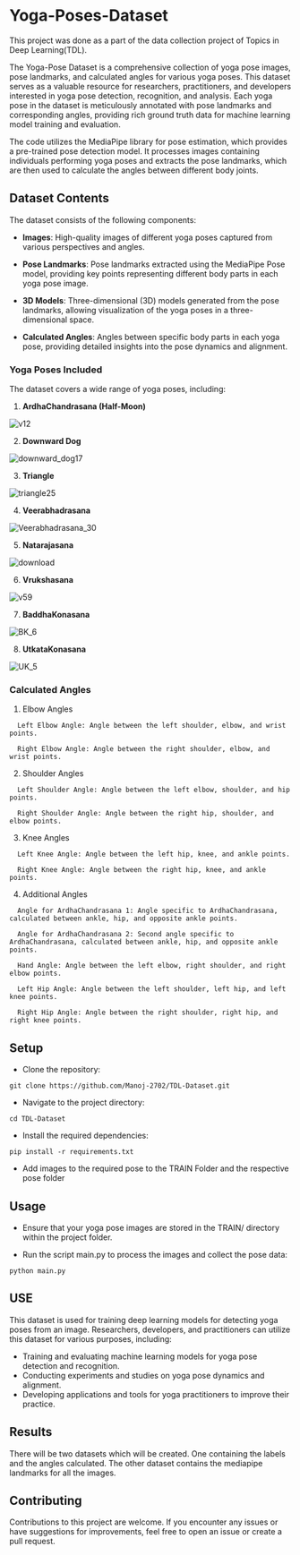 # Yoga-Poses-Dataset
This project was done as a part of the data collection project of Topics in Deep Learning(TDL).

The Yoga-Pose Dataset is a comprehensive collection of yoga pose images, pose landmarks, and calculated angles for various yoga poses. This dataset serves as a valuable resource for researchers, practitioners, and developers interested in yoga pose detection, recognition, and analysis. Each yoga pose in the dataset is meticulously annotated with pose landmarks and corresponding angles, providing rich ground truth data for machine learning model training and evaluation.

The code utilizes the MediaPipe library for pose estimation, which provides a pre-trained pose detection model. It processes images containing individuals performing yoga poses and extracts the pose landmarks, which are then used to calculate the angles between different body joints.

## Dataset Contents

The dataset consists of the following components:

- <b>Images</b>: High-quality images of different yoga poses captured from various perspectives and angles.

- <b>Pose Landmarks</b>: Pose landmarks extracted using the MediaPipe Pose model, providing key points representing different body parts in each yoga pose image.

- <b>3D Models</b>: Three-dimensional (3D) models generated from the pose landmarks, allowing visualization of the yoga poses in a three-dimensional space.

- <b>Calculated Angles</b>: Angles between specific body parts in each yoga pose, providing detailed insights into the pose dynamics and alignment.

### Yoga Poses Included

The dataset covers a wide range of yoga poses, including:

1. <b>ArdhaChandrasana (Half-Moon)</b>

![v12](https://github.com/Manoj-2702/TDL-Dataset/assets/103581128/52f55bf1-f2fd-4629-b355-c9b49cef6072)

2. <b>Downward Dog</b>

![downward_dog17](https://github.com/Manoj-2702/TDL-Dataset/assets/103581128/432dc745-7a3e-45c2-9780-ed3949ea8ace)

3. <b>Triangle</b>

![triangle25](https://github.com/Manoj-2702/TDL-Dataset/assets/103581128/a60cd04e-e24b-4e88-b305-482754041136)

4. <b>Veerabhadrasana</b>

![Veerabhadrasana_30](https://github.com/Manoj-2702/TDL-Dataset/assets/103581128/724d8d76-5267-4448-9e55-d021d5dc637e)

5. <b>Natarajasana</b>

![download](https://github.com/Manoj-2702/TDL-Dataset/assets/103581128/87fe37a5-7350-4c54-b30e-f19fe84ea12a)

6. <b>Vrukshasana</b>

![v59](https://github.com/Manoj-2702/TDL-Dataset/assets/103581128/4fd8b74d-4668-4e06-b9c8-8ac6179742c3)

7. <b>BaddhaKonasana</b>

![BK_6](https://github.com/Manoj-2702/TDL-Dataset/assets/103581128/44a2f19a-2bc2-4458-8aa4-03c420a9154e)

8. <b>UtkataKonasana</b>

![UK_5](https://github.com/Manoj-2702/TDL-Dataset/assets/103581128/52484a06-559f-4d4d-a4b3-eaa949782729)


### Calculated Angles

1. Elbow Angles

```
  Left Elbow Angle: Angle between the left shoulder, elbow, and wrist points.

  Right Elbow Angle: Angle between the right shoulder, elbow, and wrist points.
```

2. Shoulder Angles

```
  Left Shoulder Angle: Angle between the left elbow, shoulder, and hip points.

  Right Shoulder Angle: Angle between the right hip, shoulder, and elbow points.
```

3. Knee Angles

```
  Left Knee Angle: Angle between the left hip, knee, and ankle points.

  Right Knee Angle: Angle between the right hip, knee, and ankle points.
```

4. Additional Angles

```
  Angle for ArdhaChandrasana 1: Angle specific to ArdhaChandrasana, calculated between ankle, hip, and opposite ankle points.

  Angle for ArdhaChandrasana 2: Second angle specific to ArdhaChandrasana, calculated between ankle, hip, and opposite ankle points.

  Hand Angle: Angle between the left elbow, right shoulder, and right elbow points.

  Left Hip Angle: Angle between the left shoulder, left hip, and left knee points.

  Right Hip Angle: Angle between the right shoulder, right hip, and right knee points.
```

## Setup

- Clone the repository:

```
git clone https://github.com/Manoj-2702/TDL-Dataset.git
```

- Navigate to the project directory:

```
cd TDL-Dataset
```

- Install the required dependencies:

```
pip install -r requirements.txt
```

- Add images to the required pose to the TRAIN Folder and the respective pose folder

## Usage

- Ensure that your yoga pose images are stored in the TRAIN/ directory within the project folder.

- Run the script main.py to process the images and collect the pose data:

```
python main.py
```

## USE

This dataset is used for training deep learning models for detecting yoga poses from an image.
Researchers, developers, and practitioners can utilize this dataset for various purposes, including:

- Training and evaluating machine learning models for yoga pose detection and recognition.
- Conducting experiments and studies on yoga pose dynamics and alignment.
- Developing applications and tools for yoga practitioners to improve their practice.

## Results

There will be two datasets which will be created. One containing the labels and the angles calculated. The other dataset contains the mediapipe landmarks for all the images.

## Contributing

Contributions to this project are welcome. If you encounter any issues or have suggestions for improvements, feel free to open an issue or create a pull request.
